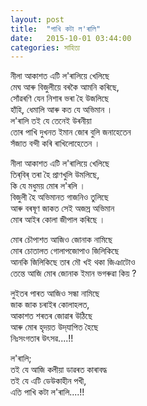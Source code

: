 ```yaml
---
layout: post
title:  "পাখি কটা ল'ৰালি"
date:   2015-10-01 03:44:00
categories: সাহিত্য
---
```

নীলা আকাশত এটি ল'ৰালিয়ে খেলিছে  
মেঘ আৰু বিজুলীয়ে বৰকৈ আমনি কৰিছে,  
সোঁৱৰণি যেন নিশাৰ ভৰা হৈ উজলিছে   
হাঁহি, ধেমালি আৰু কত যে অভিমান ।  
ল'ৰালি তই যে তেনেই উৰনীয়া  
তোৰ পাখি দুখনত ইমান জোৰ বুলি জনাহেতেন  
সঁজাত বন্দী কৰি ৰাখিলোহেতেন ।  

নীলা আকাশত এটি ল'ৰালিয়ে খেলিছে  
তিৰ্‌বিৰ্‌ তৰা হৈ প্ৰাণখুলি উমলিছে,  
কি যে মধুময় মোৰ ল'ৰলি ।  
বিজুলী হৈ অভিমানত গাজনিও তুলিছে  
আৰু বৰষূণ জাকত সেই অজস্ৰ অভিমান  
মোৰ আইৰ কোলা জীপাল কৰিছে ।  

মোৰ চৌপাশত আজিও জোনাক নামিছে  
মোৰ চোতালত গোলাপজোপাও জিলিকিছে  
আনকি জিলিকিছে তাৰ মৌ খই থকা জিঞাটোও  
তেন্তে আজি মোৰ জোনাক ইমান ভগৰুৱা কিয় ?  

লুইতৰ পাৰত আজিও সন্ধা নামিছে  
জাক জাক চৰাইৰ কোলাহলত,  
আকাশত শৰতৰ জোৱাৰ উঠিছে  
আৰু মোৰ হৃদয়ত উদ্‌যাপিত হৈছে  
নিঃসংগতাৰ উৎসৱ....!!  

ল'ৰালি;  
তই যে আজি কলীয়া ডাৱৰত কাৰাবদ্ধ  
তই যে এটি ডেউকাহীন পখী,  
এতি পাখি কটা ল'ৰালি....!!  
